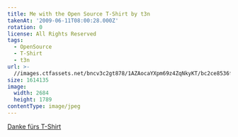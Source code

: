 ```yaml
---
title: Me with the Open Source T-Shirt by t3n
takenAt: '2009-06-11T08:00:28.000Z'
rotation: 0
license: All Rights Reserved
tags:
  - OpenSource
  - T-Shirt
  - t3n
url: >-
  //images.ctfassets.net/bncv3c2gt878/1AZAocaYXpm69z4ZqNkyKT/bc2ce8536f0d2bda7dd1b08d5ed4333a/me-with-the-open-source-t-shirt-by-t3n_4353790016_o
size: 1614135
image:
  width: 2684
  height: 1789
contentType: image/jpeg
---
```


[Danke fürs T-Shirt](http://m.tacker.org/blog/1985.danke-furs-t-shirt.html)
